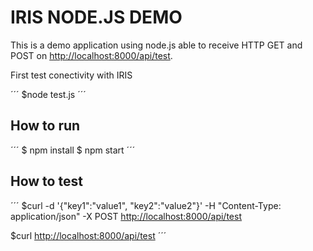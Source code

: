 # IRIS NODE.JS DEMO

This is a demo application using node.js able to receive HTTP GET and POST on <http://localhost:8000/api/test>.

First test conectivity with IRIS

´´´
$node test.js
´´´

## How to run

´´´
$ npm install
$ npm start
´´´

## How to test

´´´
$curl -d '{"key1":"value1", "key2":"value2"}' -H "Content-Type: application/json" -X POST <http://localhost:8000/api/test>

$curl <http://localhost:8000/api/test>
´´´